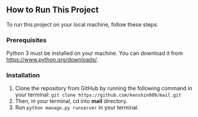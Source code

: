 ## How to Run This Project
To run this project on your local machine, follow these steps:

### Prerequisites
Python 3 must be installed on your machine. You can download it from https://www.python.org/downloads/.

### Installation
1. Clone the repository from GitHub by running the following command in your terminal:
    `git clone https://github.com/kenshin009/mail.git`
2. Then, in your terminal, cd into **mail** directory.
3. Run `python manage.py runserver` in your terminal.
